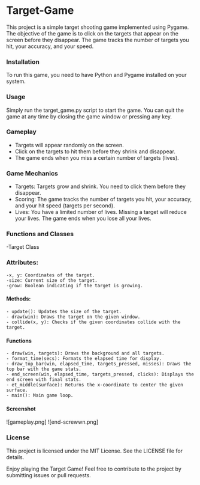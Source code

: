 # Target-Game
This project is a simple target shooting game implemented using Pygame. The objective of the game is to click on the targets that appear on the screen before they disappear. The game tracks the number of targets you hit, your accuracy, and your speed.

### Installation
To run this game, you need to have Python and Pygame installed on your system.

### Usage
Simply run the target_game.py script to start the game. You can quit the game at any time by closing the game window or pressing any key.

### Gameplay
- Targets will appear randomly on the screen.
- Click on the targets to hit them before they shrink and disappear.
- The game ends when you miss a certain number of targets (lives).

### Game Mechanics
- Targets: Targets grow and shrink. You need to click them before they disappear.
- Scoring: The game tracks the number of targets you hit, your accuracy, and your hit speed (targets per second).
- Lives: You have a limited number of lives. Missing a target will reduce your lives. The game ends when you lose all your lives.
### Functions and Classes
-Target Class
  ### Attributes:
    -x, y: Coordinates of the target.
    -size: Current size of the target.
    -grow: Boolean indicating if the target is growing.
  #### Methods:
    - update(): Updates the size of the target.
    - draw(win): Draws the target on the given window.
    - collide(x, y): Checks if the given coordinates collide with the target.
  #### Functions
    - draw(win, targets): Draws the background and all targets.
    - format_time(secs): Formats the elapsed time for display.
    - draw_top_bar(win, elapsed_time, targets_pressed, misses): Draws the top bar with the game stats.
    - end_screen(win, elapsed_time, targets_pressed, clicks): Displays the end screen with final stats.
    - et_middle(surface): Returns the x-coordinate to center the given surface.
    - main(): Main game loop.

#### Screenshot
![gameplay.png]
![end-screwwn.png]
### License
This project is licensed under the MIT License. See the LICENSE file for details.

Enjoy playing the Target Game! Feel free to contribute to the project by submitting issues or pull requests.







